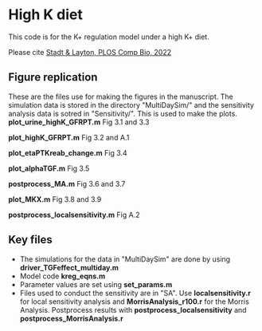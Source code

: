 # High K diet
This code is for the K+ regulation model under a high K+ diet. 

Please cite [Stadt & Layton, PLOS Comp Bio, 2022](https://journals.plos.org/ploscompbiol/article?id=10.1371/journal.pcbi.1010607)

## Figure replication
These are the files use for making the figures in the manuscript. The simulation data is stored in the directory "MultiDaySim/" and the sensitivity analysis data is sotred in "Sensitivity/". This is used to make the plots.
**plot_urine_highK_GFRPT.m** Fig 3.1 and 3.3

**plot_highK_GFRPT.m** Fig 3.2 and A.1

**plot_etaPTKreab_change.m** Fig 3.4

**plot_alphaTGF.m** Fig 3.5

**postprocess_MA.m** Fig 3.6 and 3.7

**plot_MKX.m** Fig 3.8 and 3.9

**postprocess_localsensitivity.m** Fig A.2

## Key files
- The simulations for the data in "MultiDaySim" are done by using **driver_TGFeffect_multiday.m**
- Model code **kreg_eqns.m**
- Parameter values are set using **set_params.m**
- Files used to conduct the sensitivity are in "SA". Use **localsensitivity.r** for local sensitivity analysis and **MorrisAnalysis_r100.r** for the Morris Analysis. Postprocess results with **postprocess_localsensitivity** and **postprocess_MorrisAnalysis.r**

